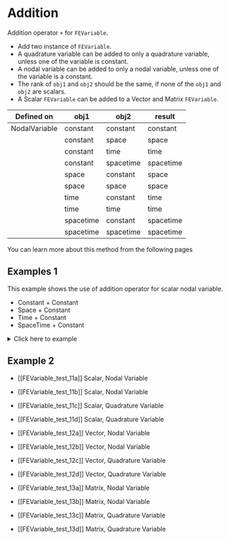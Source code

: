 # Addition

<!-- markdownlint-disable MD041 MD013 MD033 MD012 -->

Addition operator `+` for `FEVariable`.

- Add two instance of `FEVariable`.
- A quadrature variable can be added to only a quadrature variable, unless one of the variable is constant.
- A nodal variable can be added to only a nodal variable, unless one of the variable is a constant.
- The rank of `obj1` and `obj2` should be the same, if none of the `obj1` and `obj2` are scalars.
- A Scalar `FEVariable` can be added to a Vector and Matrix `FEVariable`.

| Defined on    | obj1      | obj2      | result    |
| ------------- | --------- | --------- | --------- |
| NodalVariable | constant  | constant  | constant  |
|               | constant  | space     | space     |
|               | constant  | time      | time      |
|               | constant  | spacetime | spacetime |
|               | space     | constant  | space     |
|               | space     | space     | space     |
|               | time      | constant  | time      |
|               | time      | time      | time      |
|               | spacetime | constant  | spacetime |
|               | spacetime | spacetime | spacetime |

You can learn more about this method from the following pages

## Examples 1

This example shows the use of addition operator for scalar nodal variable.

- Constant + Constant
- Space + Constant
- Time + Constant
- SpaceTime + Constant

<details>
<summary>Click here to example</summary>
<div>

import EXAMPLE41 from "./examples/_Addition_test_1.md";

<EXAMPLE41 />

</div>
</details>

## Example 2

- [[FEVariable_test_11a]] Scalar, Nodal Variable
- [[FEVariable_test_11b]] Scalar, Nodal Variable
- [[FEVariable_test_11c]] Scalar, Quadrature Variable
- [[FEVariable_test_11d]] Scalar, Quadrature Variable

- [[FEVariable_test_12a]] Vector, Nodal Variable
- [[FEVariable_test_12b]] Vector, Nodal Variable
- [[FEVariable_test_12c]] Vector, Quadrature Variable
- [[FEVariable_test_12d]] Vector, Quadrature Variable

- [[FEVariable_test_13a]] Matrix, Nodal Variable
- [[FEVariable_test_13b]] Matrix, Nodal Variable
- [[FEVariable_test_13c]] Matrix, Quadrature Variable
- [[FEVariable_test_13d]] Matrix, Quadrature Variable

```cpp
```
